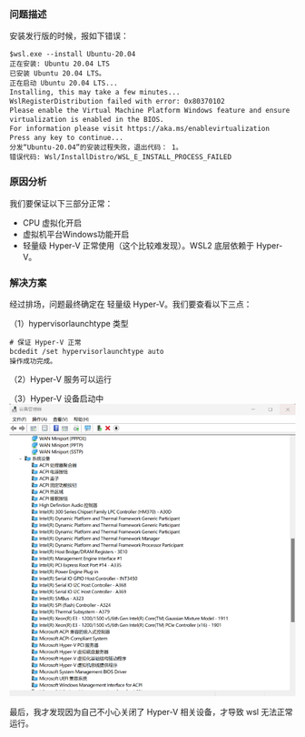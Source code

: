 ### 问题描述

安装发行版的时候，报如下错误：

```
$wsl.exe --install Ubuntu-20.04
正在安装: Ubuntu 20.04 LTS
已安装 Ubuntu 20.04 LTS。
正在启动 Ubuntu 20.04 LTS...
Installing, this may take a few minutes...
WslRegisterDistribution failed with error: 0x80370102
Please enable the Virtual Machine Platform Windows feature and ensure virtualization is enabled in the BIOS.
For information please visit https://aka.ms/enablevirtualization
Press any key to continue...
分发“Ubuntu-20.04”的安装过程失败，退出代码： 1。
错误代码: Wsl/InstallDistro/WSL_E_INSTALL_PROCESS_FAILED
```



### 原因分析

我们要保证以下三部分正常：

- CPU 虚拟化开启
- 虚拟机平台Windows功能开启
- 轻量级 Hyper-V 正常使用（这个比较难发现）。WSL2 底层依赖于 Hyper-V。





### 解决方案

经过排场，问题最终确定在 轻量级 Hyper-V。我们要查看以下三点：

（1）hypervisorlaunchtype 类型

```
# 保证 Hyper-V 正常
bcdedit /set hypervisorlaunchtype auto
操作成功完成。
```

（2）Hyper-V 服务可以运行

（3）Hyper-V 设备启动中![image-20250626204614015](images/image-20250626204614015.png)

最后，我才发现因为自己不小心关闭了 Hyper-V  相关设备，才导致 wsl 无法正常运行。